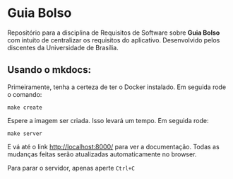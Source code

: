 # Guia Bolso
Repositório para a disciplina de Requisitos de Software sobre **Guia Bolso** com intuito de centralizar os requisitos do aplicativo.
Desenvolvido pelos discentes da Universidade de Brasília. 

## Usando o mkdocs:

Primeiramente, tenha a certeza de ter o Docker instalado. Em seguida rode o comando:

```
make create 
```
Espere a imagem ser criada. Isso levará um tempo. Em seguida rode:

```
make server
```

E vá até o link [http://localhost:8000/](http://localhost:8000/) para ver a documentação. Todas as mudanças feitas serão atualizadas automaticamente no browser.

Para parar o servidor, apenas aperte `Ctrl+C`


